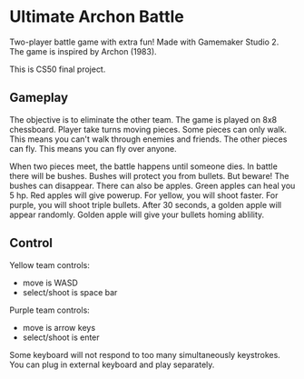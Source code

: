 # Ultimate Archon Battle
Two-player battle game with extra fun! Made with Gamemaker Studio 2. The game is inspired by Archon (1983).

This is CS50 final project.

## Gameplay

The objective is to eliminate the other team. The game is played on 8x8 chessboard. Player take turns moving pieces. Some pieces can only walk.
This means you can't walk through enemies and friends. The other pieces can fly. This means you can fly over anyone.

When two pieces meet, the battle happens until someone dies. In battle there will be bushes. Bushes will protect you from bullets. 
But beware! The bushes can disappear. There can also be apples. Green apples can heal you 5 hp. Red apples will give powerup. For yellow, you will shoot faster.
For purple, you will shoot triple bullets. After 30 seconds, a golden apple will appear randomly. Golden apple will give your bullets homing ablility.

## Control

Yellow team controls:
- move is WASD
- select/shoot is space bar

Purple team controls:
- move is arrow keys
- select/shoot is enter

Some keyboard will not respond to too many simultaneously keystrokes. You can plug in external keyboard and play separately.

